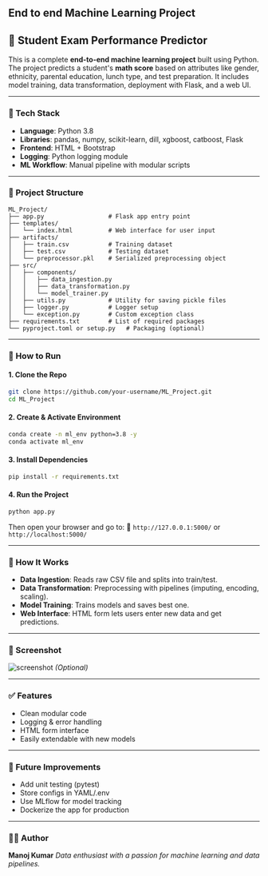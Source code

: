 ## End to end Machine Learning Project
## 📘 Student Exam Performance Predictor

This is a complete **end-to-end machine learning project** built using Python. The project predicts a student's **math score** based on attributes like gender, ethnicity, parental education, lunch type, and test preparation. It includes model training, data transformation, deployment with Flask, and a web UI.

---

### 🔧 Tech Stack

* **Language**: Python 3.8
* **Libraries**: pandas, numpy, scikit-learn, dill, xgboost, catboost, Flask
* **Frontend**: HTML + Bootstrap
* **Logging**: Python logging module
* **ML Workflow**: Manual pipeline with modular scripts

---

### 📁 Project Structure

```
ML_Project/
├── app.py                  # Flask app entry point
├── templates/
│   └── index.html          # Web interface for user input
├── artifacts/
│   ├── train.csv           # Training dataset
│   ├── test.csv            # Testing dataset
│   └── preprocessor.pkl    # Serialized preprocessing object
├── src/
│   ├── components/
│   │   ├── data_ingestion.py
│   │   ├── data_transformation.py
│   │   └── model_trainer.py
│   ├── utils.py            # Utility for saving pickle files
│   ├── logger.py           # Logger setup
│   └── exception.py        # Custom exception class
├── requirements.txt        # List of required packages
└── pyproject.toml or setup.py   # Packaging (optional)
```

---

### 🚀 How to Run

#### 1. Clone the Repo

```bash
git clone https://github.com/your-username/ML_Project.git
cd ML_Project
```

#### 2. Create & Activate Environment

```bash
conda create -n ml_env python=3.8 -y
conda activate ml_env
```

#### 3. Install Dependencies

```bash
pip install -r requirements.txt
```

#### 4. Run the Project

```bash
python app.py
```

Then open your browser and go to:
📍 `http://127.0.0.1:5000/` or `http://localhost:5000/`

---

### 🧐 How It Works

* **Data Ingestion**: Reads raw CSV file and splits into train/test.
* **Data Transformation**: Preprocessing with pipelines (imputing, encoding, scaling).
* **Model Training**: Trains models and saves best one.
* **Web Interface**: HTML form lets users enter new data and get predictions.

---

### 📸 Screenshot

![screenshot](assets/demo-ui.png) *(Optional)*

---

### ✅ Features

* Clean modular code
* Logging & error handling
* HTML form interface
* Easily extendable with new models

---

### 📌 Future Improvements

* Add unit testing (pytest)
* Store configs in YAML/.env
* Use MLflow for model tracking
* Dockerize the app for production

---

### 🙇‍♂️ Author

**Manoj Kumar**
*Data enthusiast with a passion for machine learning and data pipelines.*
